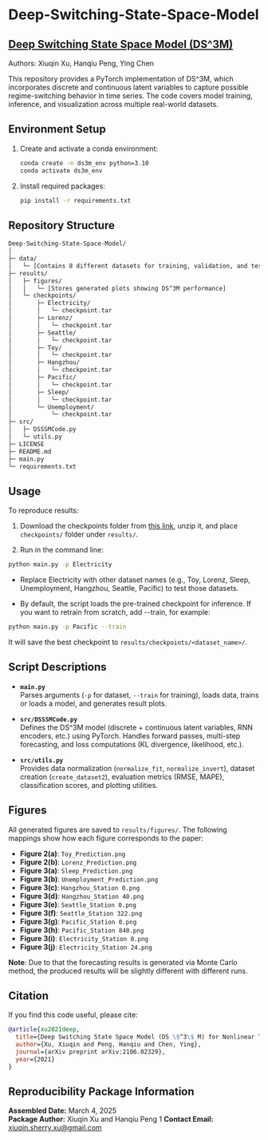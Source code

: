 # Deep-Switching-State-Space-Model

## [Deep Switching State Space Model (DS^3M)](https://arxiv.org/abs/2106.02329)
Authors: Xiuqin Xu, Hanqiu Peng, Ying Chen

This repository provides a PyTorch implementation of DS^3M, which incorporates discrete and continuous latent variables to capture possible regime-switching behavior in time series. The code covers model training, inference, and visualization across multiple real-world datasets.

## Environment Setup

1. Create and activate a conda environment:
   ```bash
   conda create -n ds3m_env python=3.10
   conda activate ds3m_env
   ```

2.	Install required packages:
    ```bash
    pip install -r requirements.txt
    ```

## Repository Structure

```bash
Deep-Switching-State-Space-Model/
│
├─ data/
│   └─ [Contains 8 different datasets for training, validation, and testing]
├─ results/
│   ├─ figures/
│   │   └─ [Stores generated plots showing DS^3M performance]
│   └─ checkpoints/
│       ├─ Electricity/
│       │   └─ checkpoint.tar
│       ├─ Lorenz/
│       │   └─ checkpoint.tar
│       ├─ Seattle/
│       │   └─ checkpoint.tar
│       ├─ Toy/
│       │   └─ checkpoint.tar
│       ├─ Hangzhou/
│       │   └─ checkpoint.tar
│       ├─ Pacific/
│       │   └─ checkpoint.tar
│       ├─ Sleep/
│       │   └─ checkpoint.tar
│       └─ Unemployment/
│           └─ checkpoint.tar
├─ src/
│   ├─ DSSSMCode.py 
│   └─ utils.py      
├─ LICENSE           
├─ README.md
├─ main.py
└─ requirements.txt
```

## Usage
To reproduce results:

1. Download the checkpoints folder from [this link](https://www.dropbox.com/scl/fi/uhqpjmubfcr5wr102nxzr/checkpoints.zip?rlkey=2p6xabwl7e3325eaxefc9slbj&dl=0), unzip it, and place `checkpoints/` folder under `results/`.

2. Run in the command line:
```bash
python main.py -p Electricity
```
- Replace Electricity with other dataset names (e.g., Toy, Lorenz, Sleep, Unemployment, Hangzhou, Seattle, Pacific) to test those datasets. 

- By default, the script loads the pre-trained checkpoint for inference. If you want to retrain from scratch, add --train, for example:
```bash
python main.py -p Pacific --train
```
It will save the best checkpoint to `results/checkpoints/<dataset_name>/`.

## Script Descriptions

- **`main.py`**  
  Parses arguments (`-p` for dataset, `--train` for training), loads data, trains or loads a model, and generates result plots.

- **`src/DSSSMCode.py`**  
  Defines the DS^3M model (discrete + continuous latent variables, RNN encoders, etc.) using PyTorch. Handles forward passes, multi-step forecasting, and loss computations (KL divergence, likelihood, etc.).

- **`src/utils.py`**  
  Provides data normalization (`normalize_fit`, `normalize_invert`), dataset creation (`create_dataset2`), evaluation metrics (RMSE, MAPE), classification scores, and plotting utilities.

## Figures

All generated figures are saved to `results/figures/`. The following mappings show how each figure corresponds to the paper:

- **Figure 2(a)**: `Toy_Prediction.png`
- **Figure 2(b)**: `Lorenz_Prediction.png`
- **Figure 3(a)**: `Sleep_Prediction.png`
- **Figure 3(b)**: `Unemployment_Prediction.png`
- **Figure 3(c)**: `Hangzhou_Station 0.png`
- **Figure 3(d)**: `Hangzhou_Station 40.png`
- **Figure 3(e)**: `Seattle_Station 0.png`
- **Figure 3(f)**: `Seattle_Station 322.png`
- **Figure 3(g)**: `Pacific_Station 0.png`
- **Figure 3(h)**: `Pacific_Station 840.png`
- **Figure 3(i)**: `Electricity_Station 0.png`
- **Figure 3(j)**: `Electricity_Station 24.png`

**Note**: Due to that the forecasting results is generated via Monte Carlo method, the produced results will be slightly different with different runs.

## Citation

If you find this code useful, please cite:

```bibtex
@article{xu2021deep,
  title={Deep Switching State Space Model (DS \$^3\$ M) for Nonlinear Time Series Forecasting with Regime Switching},
  author={Xu, Xiuqin and Peng, Hanqiu and Chen, Ying},
  journal={arXiv preprint arXiv:2106.02329},
  year={2021}
}
```

## Reproducibility Package Information

**Assembled Date:** March 4, 2025  
**Package Author:** Xiuqin Xu and Hanqiu Peng 1
**Contact Email:** [xiuqin.sherry.xu@gmail.com](mailto:xiuqin.sherry.xu@gmail.com)